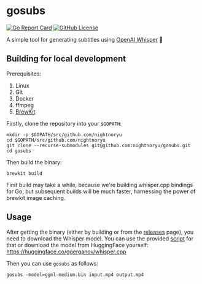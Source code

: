 # gosubs

[![Go Report Card](https://goreportcard.com/badge/github.com/nightnoryu/gosubs)](https://goreportcard.com/report/github.com/nightnoryu/gosubs)
[![GitHub License](https://img.shields.io/github/license/nightnoryu/gosubs)](https://opensource.org/license/MIT)

A simple tool for generating subtitles using [OpenAI Whisper](https://huggingface.co/openai/whisper-base) 📔

## Building for local development

Prerequisites:

1. Linux
2. Git
3. Docker
4. ffmpeg
5. [BrewKit](https://github.com/ispringtech/brewkit)

Firstly, clone the repository into your `$GOPATH`:

```shell
mkdir -p $GOPATH/src/github.com/nightnoryu
cd $GOPATH/src/github.com/nightnoryu
git clone --recurse-submodules git@github.com:nightnoryu/gosubs.git
cd gosubs
```

Then build the binary:

```shell
brewkit build
```

First build may take a while, because we're building whisper.cpp bindings for Go, but subsequent builds will be much faster, harnessing the power of brewkit image caching.

## Usage

After getting the binary (either by building or from the [releases](https://github.com/nightnoryu/gosubs/releases) page), you need to download the Whisper model. You can use the provided [script](https://github.com/nightnoryu/gosubs/blob/master/bin/get-model) for that or download the model from HuggingFace yourself: https://huggingface.co/ggerganov/whisper.cpp

Then you can use `gosubs` as follows:

```shell
gosubs -model=ggml-medium.bin input.mp4 output.mp4
```
